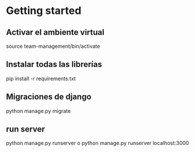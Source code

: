 # Getting started

## Activar el ambiente virtual

source team-management/bin/activate

## Instalar todas las librerías

pip install -r requirements.txt

## Migraciones de django

python manage.py migrate

## run server

python manage.py runserver o python manage.py runserver localhost:3000
